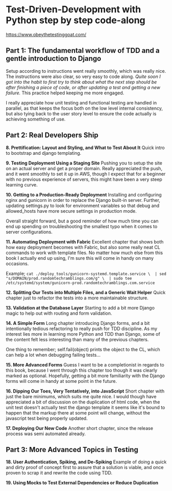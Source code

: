 # Test-Driven-Development with Python step by step code-along
https://www.obeythetestinggoat.com/

## Part 1: The fundamental workflow of TDD and a gentle introduction to Django 
Setup according to instructions went really smoothly, which was really nice. 
The instructions were also clear, so very easy to code along. _Quite soon I got 
into the habit to first try to think about what the next step should be after 
finishing a piece of code, or after updating a test and getting a new failure._ 
This practice helped keeping me more engaged.

I really appreciate how unit testing and functional testing are handled in 
parallel, as that keeps the focus both on the low level internal consistency, 
but also tying back to the user story level to ensure the code actually is 
achieving something of use.

## Part 2: Real Developers Ship

**8. Prettification: Layout and Styling, and What to Test About It**
Quick intro to bootstrap and django templating.

**9. Testing Deployment Using a Staging Site**
Pushing you to setup the site on an actual server and get a proper domain. 
Really appreciated the push, and it went smoothly to set it up in AWS, though 
I expect that for a beginner with no previous experience of servers, this might 
have been a very steep learning curve.

**10. Getting to a Production-Ready Deployment**
Installing and configuring nginx and gunicorn in order to replace the Django 
built-in server. Further, updating settings.py to look for environment variables 
so that debug and allowed_hosts have more secure settings in production mode.

Overall straight forward, but a good reminder of how much time you can end up 
spending on troubleshooting the smallest typo when it comes to server 
configurations.

**11. Automating Deployment with Fabric**
Excellent chapter that shows both how easy deployment becomes with Fabric, but 
also some really neat CL commands to work with template files. No matter how 
much else from this book I actually end up using, I'm sure this will come in 
handy on many occasions.

Example; ```cat ./deploy_tools/gunicorn-systemd.template.service \ 
| sed "s/DOMAIN/prod.randomtechramblings.com/g" \ 
| sudo tee /etc/systemd/system/gunicorn-prod.randomtechramblings.com.service```

**12. Splitting Our Tests into Multiple Files, and a Generic Wait Helper**
Quick chapter just to refactor the tests into a more maintainable structure.

**13. Validation at the Database Layer**
Starting to add a bit more Django magic to help out with routing and form 
validation.

**14. A Simple Form**
Long chapter introducing Django forms, and a bit intentionally tedious 
refactoring to really push for TDD discipline. As my interest lies more 
in learning more Python and TDD than Django, some of the content felt 
less interesting than many of the previous chapters.

One thing to remember; self.fail(object) prints the object to the CL, 
which can help a lot when debugging failing tests...

**15. More Advanced Forms**
Guess I want to be a completionist in regards to this book, because I went 
through this chapter too though it was clearly marked as optional. Hopefully, 
getting a bit more familiarity with the Django forms will come in handy at some 
point in the future.

**16. Dipping Our Toes, Very Tentatively, into JavaScript**
Short chapter with just the bare minimums, which suits me quite nice. I 
would though have appreciated a bit of discussion on the duplication of 
html code, when the unit test doesn't actually test the django template 
it seems like it's bound to happen that the markup there at some point 
will change, without the javascript test being properly updated.

**17. Deploying Our New Code**
Another short chapter, since the release process was semi automated already. 

## Part 3: More Advanced Topics in Testing

**18. User Authentication, Spiking, and De-Spiking**
Example of doing a quick and dirty proof of concept first to assure that 
a solution is viable, and once proven to scrap it and rewrite the code 
using TDD.

**19. Using Mocks to Test External Dependencies or Reduce Duplication**
